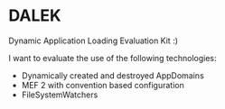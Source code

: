 DALEK
=====

Dynamic Application Loading Evaluation Kit :)

I want to evaluate the use of the following technologies:

- Dynamically created and destroyed AppDomains
- MEF 2 with convention based configuration
- FileSystemWatchers
